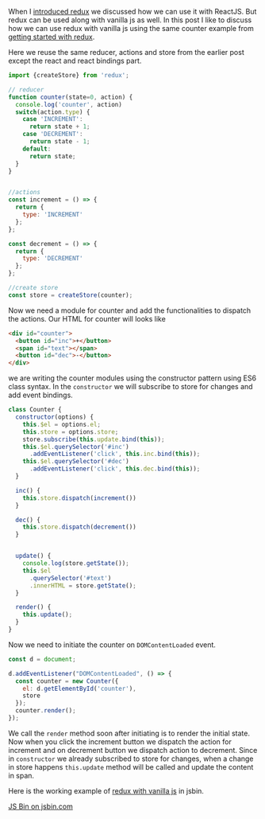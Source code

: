<!--


---
 "Redux : using with vanilla JS"
excerpt: "A simple example to show how we can use redux with vanilla JS"
date: 2016-02-19 00:00:00 IST
updated: 2016-02-19 00:00:00 IST
categories: javascript
tags: redux
---

-->
<!DOCTYPE html>
<html>

<head>
  <title>basic-git-workflow</title>
  <meta charset="utf-8">
  <meta name="viewport" content="width=device-width, initial-scale=1.0">


  <link rel="stylesheet" href="./css/bootstrap.css">
  <link rel="stylesheet" href="./css/bootstrap.grid.css">
  <link rel="stylesheet" href="./css/bootstrap.min.css">
  <link rel="stylesheet" href="./css/bootstrap-reboot.min.css">
  <link rel="stylesheet" href="./css/bootstrap.css.map">
  <link rel="stylesheet" href="./css/blog-home.css">
  <link rel="stylesheet" href="./css/prism.css">
  <script async defer src="./css/prism.js"></script>
</head>

<body>

When I [introduced redux](/2016/02/redux.html) we discussed how we can use it with ReactJS. But redux can be used along with vanilla js as well. In this post I like to discuss how we can use redux with vanilla js using the same counter example from [getting started with redux](/2016/02/redux.html).

Here we reuse the same reducer, actions and store from the earlier post except the react and react bindings part.

~~~ js
import {createStore} from 'redux';

// reducer 
function counter(state=0, action) {
  console.log('counter', action)
  switch(action.type) {
    case 'INCREMENT':
      return state + 1;
    case 'DECREMENT':
      return state - 1;
    default:
      return state;
  }
}


//actions
const increment = () => {
  return {
    type: 'INCREMENT'
  };
};

const decrement = () => {
  return {
    type: 'DECREMENT'
  };
};

//create store
const store = createStore(counter);
~~~

Now we need a module for counter and add the functionalities to dispatch the actions. Our HTML for counter will looks like

~~~ html
<div id="counter">
  <button id="inc">+</button>
  <span id="text"></span>
  <button id="dec">-</button>
</div>
~~~

we are writing the counter modules using the constructor pattern using ES6 class syntax.
In the `constructor` we will subscribe to store for changes and add event bindings.

~~~ js
class Counter {
  constructor(options) {
    this.$el = options.el;
    this.store = options.store;
    store.subscribe(this.update.bind(this));
    this.$el.querySelector('#inc')
      .addEventListener('click', this.inc.bind(this));
    this.$el.querySelector('#dec')
      .addEventListener('click', this.dec.bind(this));
  }

  inc() {
    this.store.dispatch(increment())
  }

  dec() {
    this.store.dispatch(decrement())
  }


  update() { 
    console.log(store.getState());
    this.$el
      .querySelector('#text')
      .innerHTML = store.getState();
  }

  render() {
    this.update();
  }
}
~~~

Now we need to initiate the counter on `DOMContentLoaded` event.

~~~ js
const d = document;

d.addEventListener("DOMContentLoaded", () => {
  const counter = new Counter({
    el: d.getElementById('counter'),
    store
  });
  counter.render();
});
~~~

We call the `render` method soon after initiating is to render the initial state.
Now when you click the increment button we dispatch the action for increment and on decrement button we dispatch action to decrement. Since in `constructor` we already subscribed to store for changes, when a change in store happens `this.update` method will be called and update the content in span.

Here is the working example of [redux with vanilla js](https://jsbin.com/juqoce/1/edit?js,output) in jsbin.

<a class="jsbin-embed" href="http://jsbin.com/juqoce/embed?js,output">JS Bin on jsbin.com</a><script src="http://static.jsbin.com/js/embed.min.js?3.35.9"></script>
